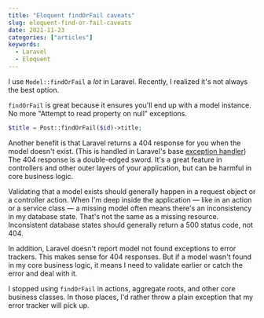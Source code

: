 ```yaml
---
title: "Eloquent findOrFail caveats"
slug: eloquent-find-or-fail-caveats
date: 2021-11-23
categories: ["articles"]
keywords:
  - Laravel
  - Eloquent
---
```


I use `Model::findOrFail` a *lot* in Laravel. Recently, I realized it's not always the best option.

<!--more-->

`findOrFail` is great because it ensures you'll end up with a model instance. No more "Attempt to read property on null" exceptions.

```php
$title = Post::findOrFail($id)->title;
```

Another benefit is that Laravel returns a 404 response for you when the model doesn't exist. (This is handled in Laravel's base [exception handler](https://github.com/laravel/framework/blob/5b50d53053990e2ed2da8b8f8dffbdce290c1b40/src/Illuminate/Foundation/Exceptions/Handler.php#L384-L385)) The 404 response is a double-edged sword. It's a great feature in controllers and other outer layers of your application, but can be harmful in core business logic.

Validating that a model exists should generally happen in a request object or a controller action. When I'm deep inside the application — like in an action or a service class — a missing model often means there's an inconsistency in my database state. That's not the same as a missing resource. Inconsistent database states should generally return a 500 status code, not 404.

In addition, Laravel doesn't report model not found exceptions to error trackers. This makes sense for 404 responses. But if a model wasn't found in my core business logic, it means I need to validate earlier or catch the error and deal with it.

I stopped using `findOrFail` in actions, aggregate roots, and other core business classes. In those places, I'd rather throw a plain exception that my error tracker will pick up.
